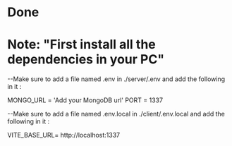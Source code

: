 # Done

# Note: "First install all the dependencies in your PC"

--Make  sure to add a file named .env in ./server/.env and add the following in it :

 MONGO_URL = 'Add your MongoDB url'
 PORT = 1337

--Make sure to add a file named .env.local in ./client/.env.local and add the following in it :

 VITE_BASE_URL= http://localhost:1337

